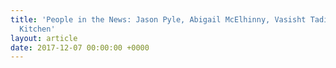 ```yaml
---
title: 'People in the News: Jason Pyle, Abigail McElhinny, Vasisht Tadigotla, Robert
  Kitchen'
layout: article
date: 2017-12-07 00:00:00 +0000
---
```

